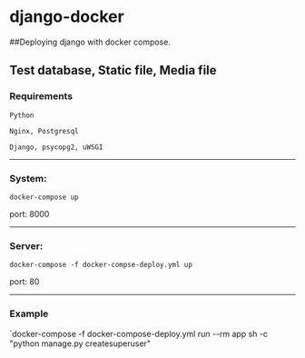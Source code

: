 # django-docker
##Deploying django with docker compose.

Test database, Static file, Media file
---
### Requirements
`Python`

`Nginx, Postgresql`

`Django, psycopg2, uWSGI`

---

### System:
`docker-compose up`

port: 8000

---

### Server:
`docker-compose -f docker-compse-deploy.yml up`

port: 80

---

### Example
`docker-compose -f docker-compose-deploy.yml run --rm app sh -c "python manage.py createsuperuser"
